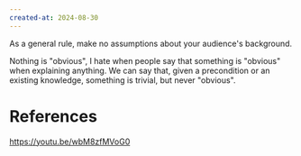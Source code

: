 ```yaml
---
created-at: 2024-08-30
---
```


As a general rule, make no assumptions about your audience's background.

Nothing is "obvious", I hate when people say that something is "obvious" when explaining anything. We can say that, given a precondition or an existing knowledge, something is trivial, but never "obvious".

# References

https://youtu.be/wbM8zfMVoG0

